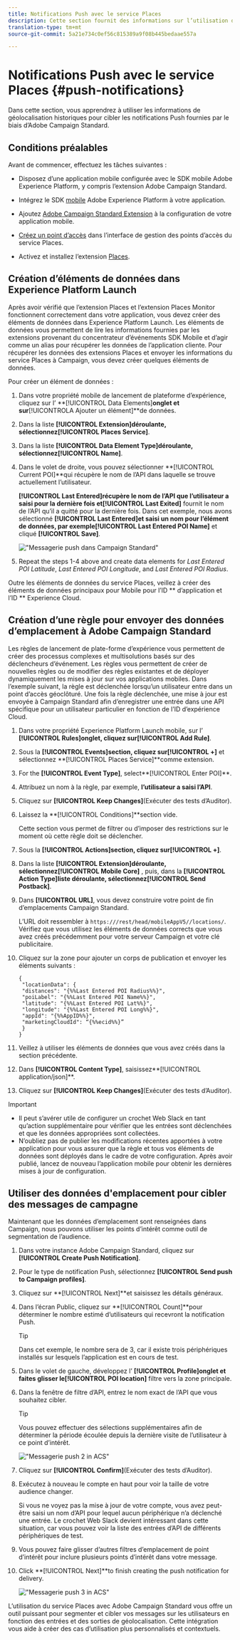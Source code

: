 ```yaml
---
title: Notifications Push avec le service Places
description: Cette section fournit des informations sur l’utilisation du service Places avec des notifications Push dans Campaign Standard.
translation-type: tm+mt
source-git-commit: 5a21e734c0ef56c815389a9f08b445bedaae557a

---
```



# Notifications Push avec le service Places {#push-notifications}

Dans cette section, vous apprendrez à utiliser les informations de géolocalisation historiques pour cibler les notifications Push fournies par le biais d’Adobe Campaign Standard.

## Conditions préalables 

Avant de commencer, effectuez les tâches suivantes :

* Disposez d’une application mobile configurée avec le SDK mobile Adobe Experience Platform, y compris l’extension [](https://aep-sdks.gitbook.io/docs/using-mobile-extensions/adobe-campaign-standard)Adobe Campaign Standard.

* Intégrez le SDK [mobile](https://aep-sdks.gitbook.io/docs/getting-started/get-the-sdk) Adobe Experience Platform à votre application.
* Ajoutez [Adobe Campaign Standard Extension](https://aep-sdks.gitbook.io/docs/using-mobile-extensions/adobe-campaign-standard) à la configuration de votre application mobile.

* [Créez un point d’accès](/help/poi-mgmt-ui/create-a-poi-ui.md) dans l’interface de gestion des points d’accès du service Places.

* Activez et installez l’extension [Places](/help/places-ext-aep-sdks/places-extension/places-extension.md).


## Création d’éléments de données dans Experience Platform Launch

Après avoir vérifié que l’extension Places et l’extension Places Monitor fonctionnent correctement dans votre application, vous devez créer des éléments de données dans Experience Platform Launch. Les éléments de données vous permettent de lire les informations fournies par les extensions provenant du concentrateur d’événements SDK Mobile et d’agir comme un alias pour récupérer les données de l’application cliente. Pour récupérer les données des extensions Places et envoyer les informations du service Places à Campaign, vous devez créer quelques éléments de données.

Pour créer un élément de données :

1. Dans votre propriété mobile de lancement de plateforme d’expérience, cliquez sur l’ **[!UICONTROL Data Elements]**onglet et sur**[!UICONTROLA Ajouter un élément]**de données.
1. Dans la liste **[!UICONTROL Extension]**déroulante, sélectionnez**[!UICONTROL Places Service]**.
1. Dans la liste **[!UICONTROL Data Element Type]**déroulante, sélectionnez**[!UICONTROL Name]**.
1. Dans le volet de droite, vous pouvez sélectionner **[!UICONTROL Current POI]**qui récupère le nom de l’API dans laquelle se trouve actuellement l’utilisateur.

   **[!UICONTROL Last Entered]**récupère le nom de l’API que l’utilisateur a saisi pour la dernière fois et**[!UICONTROL Last Exited]** fournit le nom de l’API qu’il a quitté pour la dernière fois. Dans cet exemple, nous avons sélectionné **[!UICONTROL Last Entered]**et saisi un nom pour l’élément de données, par exemple**[!UICONTROL Last Entered POI Name]** et cliqué **[!UICONTROL Save]**.

   ![&quot;Messagerie push dans Campaign Standard&quot;](/help/assets/ACS_Push1.png)

1. Repeat the steps 1-4 above and create data elements for *Last Entered POI Latitude*, *Last Entered POI Longitude*, and *Last Entered POI Radius*.

Outre les éléments de données du service Places, veillez à créer des éléments de données principaux pour Mobile pour l’ID ** d’application et l’ID ** Experience Cloud.

## Création d’une règle pour envoyer des données d’emplacement à Adobe Campaign Standard

Les règles de lancement de plate-forme d’expérience vous permettent de créer des processus complexes et multisolutions basés sur des déclencheurs d’événement. Les règles vous permettent de créer de nouvelles règles ou de modifier des règles existantes et de déployer dynamiquement les mises à jour sur vos applications mobiles. Dans l’exemple suivant, la règle est déclenchée lorsqu’un utilisateur entre dans un point d’accès géoclôturé. Une fois la règle déclenchée, une mise à jour est envoyée à Campaign Standard afin d’enregistrer une entrée dans une API spécifique pour un utilisateur particulier en fonction de l’ID d’expérience Cloud.

1. Dans votre propriété Experience Platform Launch mobile, sur l’ **[!UICONTROL Rules]**onglet, cliquez sur**[!UICONTROL Add Rule]**.
1. Sous la **[!UICONTROL Events]**section, cliquez sur**[!UICONTROL +]** et sélectionnez **[!UICONTROL Places Service]**comme extension.
1. For the **[!UICONTROL Event Type]**, select**[!UICONTROL Enter POI]**.
1. Attribuez un nom à la règle, par exemple, **l’utilisateur a saisi l’API**.
1. Cliquez sur **[!UICONTROL Keep Changes]**(Exécuter des tests d’Auditor).
1. Laissez la **[!UICONTROL Conditions]**section vide.

   Cette section vous permet de filtrer ou d’imposer des restrictions sur le moment où cette règle doit se déclencher.

1. Sous la **[!UICONTROL Actions]**section, cliquez sur**[!UICONTROL +]**.
1. Dans la liste **[!UICONTROL Extension]**déroulante, sélectionnez**[!UICONTROL Mobile Core]** , puis, dans la **[!UICONTROL Action Type]**liste déroulante, sélectionnez**[!UICONTROL Send Postback]**.
1. Dans **[!UICONTROL URL]**, vous devez construire votre point de fin d’emplacements Campaign Standard.

   L’URL doit ressembler à `https:///rest/head/mobileAppV5//locations/`.
Vérifiez que vous utilisez les éléments de données corrects que vous avez créés précédemment pour votre serveur Campaign et votre clé publicitaire.

1. Cliquez sur la zone pour ajouter un corps de publication et envoyer les éléments suivants :

   ```
   {
    "locationData": {
    "distances": "{%%Last Entered POI Radius%%}",
    "poiLabel": "{%%Last Entered POI Name%%}",
    "latitude": "{%%Last Entered POI Lat%%}",
    "longitude": "{%%Last Entered POI Long%%}",
    "appId": "{%%AppID%%}",
    "marketingCloudId": “{%%ecid%%}”
    }
   }
   ```

1. Veillez à utiliser les éléments de données que vous avez créés dans la section précédente.
1. Dans **[!UICONTROL Content Type]**, saisissez**[!UICONTROL application/json]**.
1. Cliquez sur **[!UICONTROL Keep Changes]**(Exécuter des tests d’Auditor).

>[!IMPORTANT]
>
>* Il peut s’avérer utile de configurer un crochet Web Slack en tant qu’action supplémentaire pour vérifier que les entrées sont déclenchées et que les données appropriées sont collectées.
>* N’oubliez pas de publier les modifications récentes apportées à votre application pour vous assurer que la règle et tous vos éléments de données sont déployés dans le cadre de votre configuration. Après avoir publié, lancez de nouveau l’application mobile pour obtenir les dernières mises à jour de configuration.


## Utiliser des données d&#39;emplacement pour cibler des messages de campagne

Maintenant que les données d’emplacement sont renseignées dans Campaign, nous pouvons utiliser les points d’intérêt comme outil de segmentation de l’audience.

1. Dans votre instance Adobe Campaign Standard, cliquez sur **[!UICONTROL Create Push Notification]**.
1. Pour le type de notification Push, sélectionnez **[!UICONTROL Send push to Campaign profiles]**.
1. Cliquez sur **[!UICONTROL Next]**et saisissez les détails généraux.
1. Dans l’écran Public, cliquez sur **[!UICONTROL Count]**pour déterminer le nombre estimé d’utilisateurs qui recevront la notification Push.

   >[!TIP]
   >
   >Dans cet exemple, le nombre sera de 3, car il existe trois périphériques installés sur lesquels l’application est en cours de test.

1. Dans le volet de gauche, développez l’ **[!UICONTROL Profile]**onglet et faites glisser le**[!UICONTROL POI location]** filtre vers la zone principale.
1. Dans la fenêtre de filtre d’API, entrez le nom exact de l’API que vous souhaitez cibler.

   >[!TIP]
   >
   >Vous pouvez effectuer des sélections supplémentaires afin de déterminer la période écoulée depuis la dernière visite de l’utilisateur à ce point d’intérêt.

   ![&quot;Messagerie push 2 in ACS&quot;](/help/assets/ACS_push2.png)

1. Cliquez sur **[!UICONTROL Confirm]**(Exécuter des tests d’Auditor).
1. Exécutez à nouveau le compte en haut pour voir la taille de votre audience changer.

   Si vous ne voyez pas la mise à jour de votre compte, vous avez peut-être saisi un nom d’API pour lequel aucun périphérique n’a déclenché une entrée. Le crochet Web Slack devient intéressant dans cette situation, car vous pouvez voir la liste des entrées d’API de différents périphériques de test.

1. Vous pouvez faire glisser d’autres filtres d’emplacement de point d’intérêt pour inclure plusieurs points d’intérêt dans votre message.
1. Click **[!UICONTROL Next]**to finish creating the push notification for delivery.

   ![&quot;Messagerie push 3 in ACS&quot;](/help/assets/ACS_push3.png)

L’utilisation du service Places avec Adobe Campaign Standard vous offre un outil puissant pour segmenter et cibler vos messages sur les utilisateurs en fonction des entrées et des sorties de géolocalisation. Cette intégration vous aide à créer des cas d’utilisation plus personnalisés et contextuels.